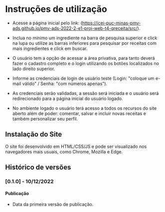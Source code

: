 # Instruções de utilização

- Acesse a página inicial pelo link: (https://icei-puc-minas-pmv-ads.github.io/pmv-ads-2022-2-e1-proj-web-t4-qreceita/src/).

- Inclua no mínimo um ingrediente na barra de pesquisa superior e click na lupa ou utilize as barras inferiores para pesquisar por receitas com mais ingredientes e click em buscar.

- O usuário tem a opção de acessar a área privativa, para tanto deverá fazer o cadastro completo e o login utilizando os botões localizados no lado direito superior.

- Informe as credenciais de login de usuário teste (Login: "coloque um e-mail válido"  / Senha: "com números apenas").

- As credenciais serão validadas, a sessão será iniciada e o usuário será redirecionado para a página inicial do usuário logado.

- No ambiente logado o usuário terá acesso a todos os recursos do site aberto além de poder: comentar, salvar e incluir novas receitas e também personalizar seu perfil.


## Instalação do Site

O site foi desenvolvido em HTML/CSS/JS e pode ser visualizado nos navegadores mais usuais, como Chrome, Mozilla e Edge.

## Histórico de versões

### [0.1.0] - 10/12/2022

#### Publicação 
- Data da primeira versão de publicação.
